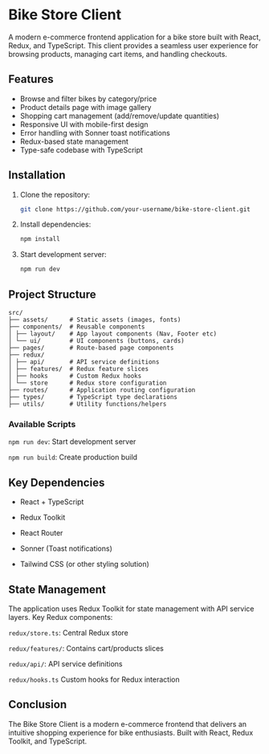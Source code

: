 # Bike Store Client

A modern e-commerce frontend application for a bike store built with React, Redux, and TypeScript. This client provides a seamless user experience for browsing products, managing cart items, and handling checkouts.

## Features

- Browse and filter bikes by category/price
- Product details page with image gallery
- Shopping cart management (add/remove/update quantities)
- Responsive UI with mobile-first design
- Error handling with Sonner toast notifications
- Redux-based state management
- Type-safe codebase with TypeScript

## Installation

1. Clone the repository:

   ```bash
   git clone https://github.com/your-username/bike-store-client.git
   ```

2. Install dependencies:
   ```bash
   npm install
   ```
3. Start development server:
   ```bash
   npm run dev
   ```

## Project Structure
```
src/
├── assets/      # Static assets (images, fonts)
├── components/  # Reusable components
│ ├── layout/    # App layout components (Nav, Footer etc)
│ └── ui/        # UI components (buttons, cards)
├── pages/       # Route-based page components
├── redux/
│ ├── api/       # API service definitions
│ ├── features/  # Redux feature slices
│ ├── hooks      # Custom Redux hooks
│ └── store      # Redux store configuration
├── routes/      # Application routing configuration
├── types/       # TypeScript type declarations
├── utils/       # Utility functions/helpers
```
### Available Scripts

`npm run dev`: Start development server

`npm run build`: Create production build

## Key Dependencies

- React + TypeScript

- Redux Toolkit
- React Router
- Sonner (Toast notifications)
- Tailwind CSS (or other styling solution)

## State Management

The application uses Redux Toolkit for state management with API service layers. Key Redux components:

`redux/store.ts`: Central Redux store

`redux/features/`: Contains cart/products slices

`redux/api/`: API service definitions

`redux/hooks.ts` Custom hooks for Redux interaction

## Conclusion

The Bike Store Client is a modern e-commerce frontend that delivers an intuitive shopping experience for bike enthusiasts. Built with React, Redux Toolkit, and TypeScript.
